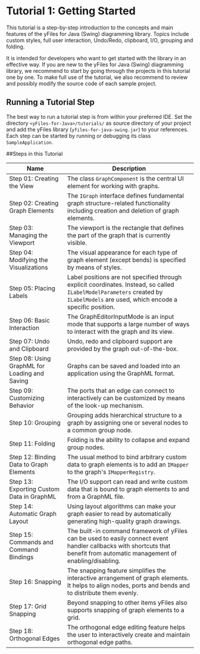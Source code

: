 # Tutorial 1: Getting Started

This tutorial is a step-by-step introduction to the concepts and main features of the yFiles for Java (Swing) diagramming library. Topics include custom styles, full user interaction, Undo/Redo, clipboard, I/O, grouping and folding.

It is intended for developers who want to get started with the library in an effective way. If you are new to the yFiles for Java (Swing) diagramming library, we recommend to start by going through the projects in this tutorial one by one. To make full use of the tutorial, we also recommend to review and possibly modify the source code of each sample project.

## Running a Tutorial Step
The best way to run a tutorial step is from within your preferred IDE. Set the directory `<yFiles-for-Java>/tutorials/` as source directory of your project and add the yFiles library (`yfiles-for-java-swing.jar`) to your references. Each step can be started by running or debugging its class `SampleApplication`.

##Steps in this Tutorial

|Name|	Description|
|----|-------------|
|Step 01: Creating the View|	The class `GraphComponent` is the central UI element for working with graphs.|
|Step 02: Creating Graph Elements|	The `IGraph` interface defines fundamental graph structure-related functionality including creation and deletion of graph elements.|
|Step 03: Managing the Viewport|	The viewport is the rectangle that defines the part of the graph that is currently visible.|
|Step 04: Modifying the Visualizations|	The visual appearance for each type of graph element (except bends) is specified by means of styles.|
|Step 05: Placing Labels|	Label positions are not specified through explicit coordinates. Instead, so called `ILabelModelParameters` created by `ILabelModels` are used, which encode a specific position.|
|Step 06: Basic Interaction|	The GraphEditorInputMode is an input mode that supports a large number of ways to interact with the graph and its view.|
|Step 07: Undo and Clipboard|	Undo, redo and clipboard support are provided by the graph out-of-the-box.|
|Step 08: Using GraphML for Loading and Saving|	Graphs can be saved and loaded into an application using the GraphML format.|
|Step 09: Customizing Behavior|	The ports that an edge can connect to interactively can be customized by means of the look-up mechanism.|
|Step 10: Grouping|	Grouping adds hierarchical structure to a graph by assigning one or several nodes to a common group node.|
Step 11: Folding|	Folding is the ability to collapse and expand group nodes.|
|Step 12: Binding Data to Graph Elements|	The usual method to bind arbitrary custom data to graph elements is to add an `IMapper` to the graph's `IMapperRegistry`.|
|Step 13: Exporting Custom Data in GraphML|	The I/O support can read and write custom data that is bound to graph elements to and from a GraphML file.|
|Step 14: Automatic Graph Layout|	Using layout algorithms can make your graph easier to read by automatically generating high-quality graph drawings.|
|Step 15: Commands and Command Bindings|	The built-in command framework of yFiles can be used to easily connect event handler callbacks with shortcuts that benefit from automatic management of enabling/disabling.|
|Step 16: Snapping|	The snapping feature simplifies the interactive arrangement of graph elements. It helps to align nodes, ports and bends and to distribute them evenly.|
|Step 17: Grid Snapping|	Beyond snapping to other items yFiles also supports snapping of graph elements to a grid.|
|Step 18: Orthogonal Edges|	The orthogonal edge editing feature helps the user to interactively create and maintain orthogonal edge paths.|